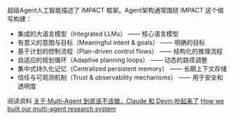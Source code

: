 
超级Agent人工智能描述了 IMPACT 框架。Agent架构通常围绕 IMPACT 这个缩写构建：
- 集成的大语言模型（Integrated LLMs） —— 核心语言模型
- 有意义的意图与目标（Meaningful intent & goals） —— 明确的目标
- 基于计划的控制流程（Plan-driven control flows） —— 结构化的推理流程
- 自适应的规划循环（Adaptive planning loops） —— 动态的路径调整
- 集中式持久化记忆（Centralized persistent memory） —— 长期上下文存储
- 信任与可观测机制（Trust & observability mechanisms） —— 用于安全和透明度

阅读资料
[关于 Multi-Agent 到底该不该做，Claude 和 Devin 吵起来了](https://hub.baai.ac.cn/view/46555)
[How we built our multi-agent research system](https://www.anthropic.com/engineering/built-multi-agent-research-system)
